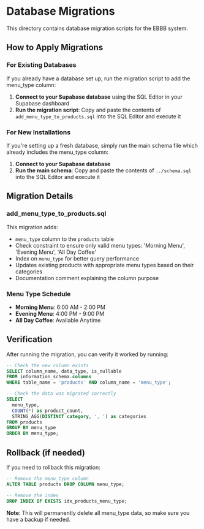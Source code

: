 # Database Migrations

This directory contains database migration scripts for the EBBB system.

## How to Apply Migrations

### For Existing Databases

If you already have a database set up, run the migration script to add the menu_type column:

1. **Connect to your Supabase database** using the SQL Editor in your Supabase dashboard
2. **Run the migration script**: Copy and paste the contents of `add_menu_type_to_products.sql` into the SQL Editor and execute it

### For New Installations

If you're setting up a fresh database, simply run the main schema file which already includes the menu_type column:

1. **Connect to your Supabase database**
2. **Run the main schema**: Copy and paste the contents of `../schema.sql` into the SQL Editor and execute it

## Migration Details

### add_menu_type_to_products.sql

This migration adds:
- `menu_type` column to the `products` table
- Check constraint to ensure only valid menu types: 'Morning Menu', 'Evening Menu', 'All Day Coffee'
- Index on `menu_type` for better query performance
- Updates existing products with appropriate menu types based on their categories
- Documentation comment explaining the column purpose

### Menu Type Schedule

- **Morning Menu**: 6:00 AM - 2:00 PM
- **Evening Menu**: 4:00 PM - 9:00 PM  
- **All Day Coffee**: Available Anytime

## Verification

After running the migration, you can verify it worked by running:

```sql
-- Check the new column exists
SELECT column_name, data_type, is_nullable 
FROM information_schema.columns 
WHERE table_name = 'products' AND column_name = 'menu_type';

-- Check the data was migrated correctly
SELECT 
  menu_type,
  COUNT(*) as product_count,
  STRING_AGG(DISTINCT category, ', ') as categories
FROM products 
GROUP BY menu_type
ORDER BY menu_type;
```

## Rollback (if needed)

If you need to rollback this migration:

```sql
-- Remove the menu_type column
ALTER TABLE products DROP COLUMN menu_type;

-- Remove the index
DROP INDEX IF EXISTS idx_products_menu_type;
```

**Note**: This will permanently delete all menu_type data, so make sure you have a backup if needed.